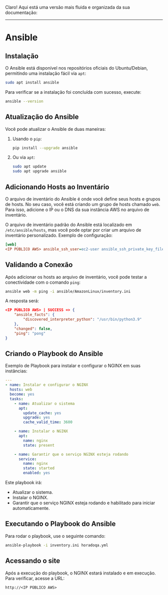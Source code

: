 Claro! Aqui está uma versão mais fluida e organizada da sua documentação:

---

# Ansible

## Instalação

O Ansible está disponível nos repositórios oficiais do Ubuntu/Debian, permitindo uma instalação fácil via `apt`:

```bash
sudo apt install ansible
```

Para verificar se a instalação foi concluída com sucesso, execute:

```bash
ansible --version
```

## Atualização do Ansible

Você pode atualizar o Ansible de duas maneiras:

1. Usando o `pip`:

   ```bash
   pip install --upgrade ansible
   ```

2. Ou via `apt`:

   ```bash
   sudo apt update
   sudo apt upgrade ansible
   ```

## Adicionando Hosts ao Inventário

O arquivo de inventário do Ansible é onde você define seus hosts e grupos de hosts. No seu caso, você está criando um grupo de hosts chamado `web`. Para isso, adicione o IP ou o DNS da sua instância AWS no arquivo de inventário.

O arquivo de inventário padrão do Ansible está localizado em `/etc/ansible/hosts`, mas você pode optar por criar um arquivo de inventário personalizado. Exemplo de configuração:

```ini
[web]
<IP PÚBLICO AWS> ansible_ssh_user=ec2-user ansible_ssh_private_key_file=~/.ssh/id_rsa
```

## Validando a Conexão

Após adicionar os hosts ao arquivo de inventário, você pode testar a conectividade com o comando `ping`:

```bash
ansible web -m ping -i ansible/AmazonLinux/inventory.ini
```

A resposta será:

```json
<IP PÚBLICO AWS> | SUCCESS => {
    "ansible_facts": {
        "discovered_interpreter_python": "/usr/bin/python3.9"
    },
    "changed": false,
    "ping": "pong"
}
```

## Criando o Playbook do Ansible

Exemplo de Playbook para instalar e configurar o NGINX em suas instâncias:

```yaml
---
- name: Instalar e configurar o NGINX
  hosts: web
  become: yes
  tasks:
    - name: Atualizar o sistema
      apt:
        update_cache: yes
        upgrade: yes
        cache_valid_time: 3600

    - name: Instalar o NGINX
      apt:
        name: nginx
        state: present

    - name: Garantir que o serviço NGINX esteja rodando
      service:
        name: nginx
        state: started
        enabled: yes
```

Este playbook irá:

- Atualizar o sistema.
- Instalar o NGINX.
- Garantir que o serviço NGINX esteja rodando e habilitado para iniciar automaticamente.

## Executando o Playbook do Ansible

Para rodar o playbook, use o seguinte comando:

```bash
ansible-playbook -i inventory.ini horadoqa.yml
```

## Acessando o site

Após a execução do playbook, o NGINX estará instalado e em execução. Para verificar, acesse a URL:

```
http://<IP PÚBLICO AWS>
```
